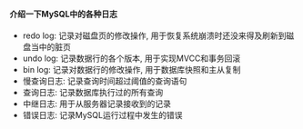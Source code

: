 #### 介绍一下MySQL中的各种日志
* redo log: 记录对磁盘页的修改操作, 用于恢复系统崩溃时还没来得及刷新到磁盘当中的脏页
* undo log: 记录数据行的各个版本, 用于实现MVCC和事务回滚
* bin log: 记录对数据行的修改操作, 用于数据库快照和主从复制
* 慢查询日志: 记录查询时间超过阈值的查询语句
* 查询日志: 记录数据库执行过的所有查询
* 中继日志: 用于从服务器记录接收到的记录
* 错误日志: 记录MySQL运行过程中发生的错误